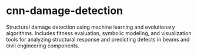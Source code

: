 # cnn-damage-detection
Structural damage detection using machine learning and evolutionary algorithms. Includes fitness evaluation, symbolic modeling, and visualization tools for analyzing structural response and predicting defects in beams and civil engineering components.
